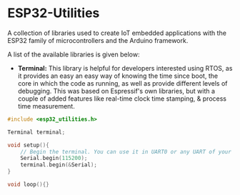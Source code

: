 # ESP32-Utilities
A collection of libraries used to create IoT embedded applications with the ESP32 family of microcontrollers and the Arduino framework.

A list of the available libraries is given below:

- **Terminal:** This library is helpful for developers interested using RTOS, as it provides an easy an easy way of knowing the time since boot, the core in which the code as running, as well as provide different levels of debugging. This was based on Espressif's own libraries, but with a couple of added features like real-time clock time stamping, & process time measurement.

```C++
#include <esp32_utilities.h>

Terminal terminal; 

void setup(){
    // Begin the terminal. You can use it in UART0 or any UART of your choice
    Serial.begin(115200);
    terminal.begin(&Serial);
}

void loop(){}
```
